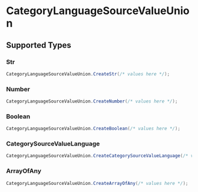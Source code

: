 # CategoryLanguageSourceValueUnion


## Supported Types

### Str

```csharp
CategoryLanguageSourceValueUnion.CreateStr(/* values here */);
```

### Number

```csharp
CategoryLanguageSourceValueUnion.CreateNumber(/* values here */);
```

### Boolean

```csharp
CategoryLanguageSourceValueUnion.CreateBoolean(/* values here */);
```

### CategorySourceValueLanguage

```csharp
CategoryLanguageSourceValueUnion.CreateCategorySourceValueLanguage(/* values here */);
```

### ArrayOfAny

```csharp
CategoryLanguageSourceValueUnion.CreateArrayOfAny(/* values here */);
```
